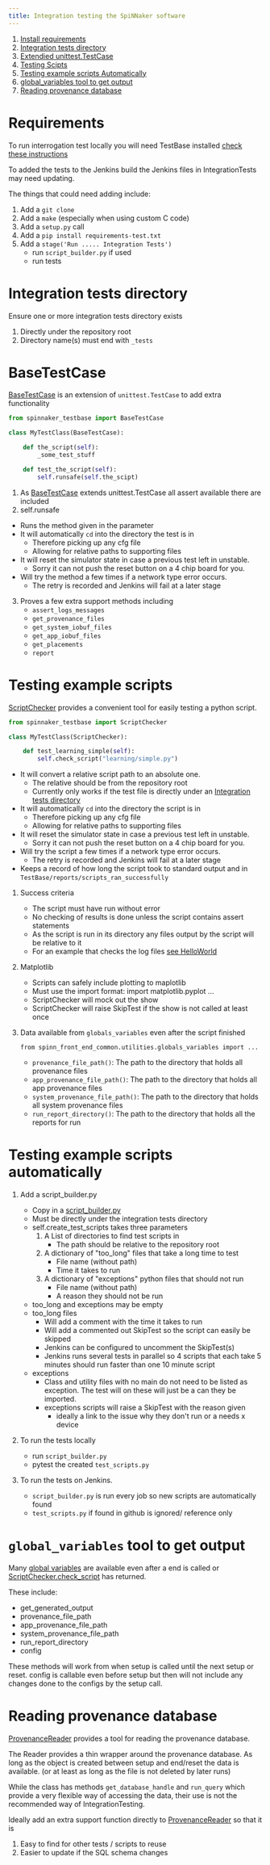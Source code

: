 ```yaml
---
title: Integration testing the SpiNNaker software
---
```

1. [Install requirements](#Requirements)
1. [Integration tests directory](#directory)
1. [Extendied unittest.TestCase](#BaseTestCase)
1. [Testing Scipts](#TestScripts)
1. [Testing example scripts Automatically](#BuildScripts)
1. [global_variables tool to get output](#global_variables)
1. [Reading provenance database](#provenance)

# <a name="Requirements">Requirements</a>

To run interrogation test locally you will need TestBase installed
 [check these instructions](../devenv.html)

To added the tests to the Jenkins build the Jenkins files in IntegrationTests may need updating.

The things that could need adding include:
1. Add a `git clone`
2. Add a `make` (especially when using custom C code)
3. Add a `setup.py` call
4. Add a `pip install requirements-test.txt`
5. Add a `stage('Run ..... Integration Tests')`
    - run `script_builder.py` if used
    - run tests

# <a name="directory">Integration tests directory</a>
Ensure one or more integration tests directory exists
1. Directly under the repository root
2. Directory name(s) must end with `_tests`

# <a name="BaseTestCase">BaseTestCase</a>

[BaseTestCase](https://github.com/SpiNNakerManchester/TestBase/blob/main/spinnaker_testbase/base_test_case.py)
is an  extension of `unittest.TestCase` to add extra functionality

```python
from spinnaker_testbase import BaseTestCase

class MyTestClass(BaseTestCase):

    def the_script(self):
        _some_test_stuff

    def test_the_script(self):
        self.runsafe(self.the_scipt)
```

1. As [BaseTestCase](https://github.com/SpiNNakerManchester/TestBase/blob/main/spinnaker_testbase/base_test_case.py)
   extends unittest.TestCase all assert available there are included
2. self.runsafe
- Runs the method given in the parameter
- It will automatically `cd` into the directory the test is in
    - Therefore picking up any cfg file
    - Allowing for relative paths to supporting files
- It will reset the simulator state in case a previous test left in unstable.
    - Sorry it can not push the reset button on a 4 chip board for you.
- Will try the method a few times if a network type error occurs.
    - The retry is recorded and Jenkins will fail at a later stage
3. Proves a few extra support methods including
    - `assert_logs_messages`
    - `get_provenance_files`
    - `get_system_iobuf_files`
    - `get_app_iobuf_files`
    - `get_placements`
    - `report`

# <a name="TestScripts">Testing example scripts</a>

[ScriptChecker](https://github.com/SpiNNakerManchester/TestBase/blob/main/spinnaker_testbase/script_checker.py)
provides a convenient tool for easily testing a python script.

```python
from spinnaker_testbase import ScriptChecker

class MyTestClass(ScriptChecker):

    def test_learning_simple(self):
        self.check_script("learning/simple.py")
```

- It will convert a relative script path to an absolute one.
    - The relative should be from the repository root
    - Currently only works if the test file is directly under an [Integration tests directory](#directory)
- It will automatically `cd` into the directory the script is in
    - Therefore picking up any cfg file
    - Allowing for relative paths to supporting files
- It will reset the simulator state in case a previous test left in unstable.
    - Sorry it can not push the reset button on a 4 chip board for you.
- Will try the script a few times if a network type error occurs.
    - The retry is recorded and Jenkins will fail at a later stage
- Keeps a record of how long the script took to standard output and in `TestBase/reports/scripts_ran_successfully`

1. Success criteria
    - The script must have run without error
    - No checking of results is done unless the script contains assert statements
    - As the script is run in its directory any files output by the script will be relative to it
    - For an example that checks the log files [see HelloWorld](https://github.com/SpiNNakerManchester/SpiNNakerGraphFrontEnd/blob/master/gfe_integration_tests/test_hello_world.py)

1. Matplotlib
   - Scripts can safely include plotting to maplotlib
   - Must use the import format: import matplotlib.pyplot ...
   - ScriptChecker will mock out the show
   - ScriptChecker will raise SkipTest if the show is not called at least once

1. Data available from `globals_variables` even after the script finished

    `from spinn_front_end_common.utilities.globals_variables import ...`

    - `provenance_file_path()`: The path to the directory that holds all provenance files
    - `app_provenance_file_path()`: The path to the directory that holds all app provenance files
    - `system_provenance_file_path()`: The path to the directory that holds all system provenance files
    - `run_report_directory()`: The path to the directory that holds all the reports for run

# <a name="BuildScripts">Testing example scripts automatically</a>

1. Add a script_builder.py
    - Copy in a [script_builder.py](https://github.com/SpiNNakerManchester/PyNN8Examples/blob/master/integration_tests/script_builder.py)
    - Must be directly under the integration tests directory
    - self.create_test_scripts takes three parameters
        1. A List of directories to find test scripts in
            - The path should be relative to the repository root
        2. A dictionary of "too_long" files that take a long time to test
            - File name (without path)
            - Time it takes to run
        3. A dictionary of "exceptions" python files that should not run
            - File name (without path)
            - A reason they should not be run
    - too_long and exceptions may be empty
    - too_long files
       - Will add a comment with the time it takes to run
       - Will add a commented out SkipTest so the script can easily be skipped
       - Jenkins can be configured to uncomment the SkipTest(s)
       - Jenkins runs several tests in parallel so 4 scripts that each take 5 minutes should run faster than one 10 minute script
    - exceptions
        - Class and utility files with no main do not need to be listed as exception.  The test will on these will just be a can they be imported.
        - exceptions scripts will raise a SkipTest with the reason given
            - ideally a link to the issue why they don't run or a needs x device

1. To run the tests locally
    - run `script_builder.py`
    - pytest the created `test_scripts.py`

1. To run the tests on Jenkins.
    - `script_builder.py` is run every job so new scripts are automatically found
    - `test_scripts.py` if found in github is ignored/ reference only

# <a name="global_variables">`global_variables` tool to get output</a>
Many [global variables](https://github.com/SpiNNakerManchester/SpiNNFrontEndCommon/blob/master/spinn_front_end_common/utilities/globals_variables.py)
are available even after a end is called or [ScriptChecker.check_script](https://github.com/SpiNNakerManchester/TestBase/blob/main/spinnaker_testbase/script_checker.py)
has returned.

These include:
- get_generated_output
- provenance_file_path
- app_provenance_file_path
- system_provenance_file_path
- run_report_directory
- config

These methods will work from when setup is called until the next setup or reset.
config is callable even before setup but then will not include any changes done to the configs by the setup call.

# <a name="provenance">Reading provenance database</a>
[ProvenanceReader](https://github.com/SpiNNakerManchester/SpiNNFrontEndCommon/blob/master/spinn_front_end_common/interface/provenance/provenance_reader.py)
provides a tool for reading the provenance database.

The Reader provides a thin wrapper around the provenance database.
As long as the object is created between setup and end/reset the data is available.
(or at least as long as the file is not deleted by later runs)

While the class has methods `get_database_handle` and `run_query` which provide a very flexible way of accessing the data,
their use is not the recommended way of IntegrationTesting.

Ideally add an extra support function directly to [ProvenanceReader](https://github.com/SpiNNakerManchester/SpiNNFrontEndCommon/blob/master/spinn_front_end_common/interface/provenance/provenance_reader.py)
so that it is
1. Easy to find for other tests / scripts to reuse
1. Easier to update if the SQL schema changes
